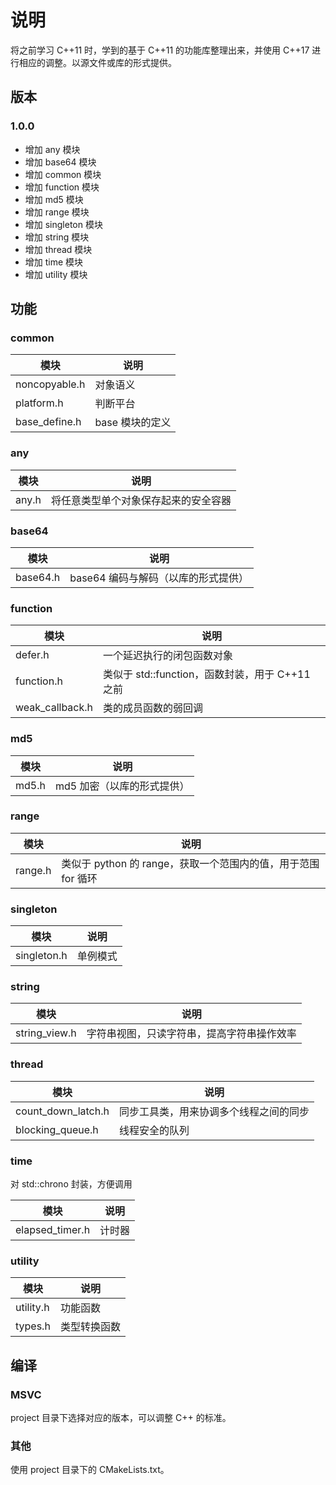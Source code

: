 ﻿# 说明

将之前学习 C++11 时，学到的基于 C++11 的功能库整理出来，并使用 C++17 进行相应的调整。以源文件或库的形式提供。

## 版本

### 1.0.0

- 增加 any 模块
- 增加 base64 模块
- 增加 common 模块
- 增加 function 模块
- 增加 md5 模块
- 增加 range 模块
- 增加 singleton 模块
- 增加 string 模块
- 增加 thread 模块
- 增加 time 模块
- 增加 utility 模块

## 功能

### common

| 模块          | 说明            |
| ------------- | --------------- |
| noncopyable.h | 对象语义        |
| platform.h    | 判断平台        |
| base_define.h | base 模块的定义 |

### any

| 模块  | 说明                                 |
| ----- | ------------------------------------ |
| any.h | 将任意类型单个对象保存起来的安全容器 |

### base64

| 模块     | 说明                                |
| -------- | ----------------------------------- |
| base64.h | base64 编码与解码（以库的形式提供） |

### function

| 模块            | 说明                                            |
| --------------- | ----------------------------------------------- |
| defer.h         | 一个延迟执行的闭包函数对象                      |
| function.h      | 类似于 std::function，函数封装，用于 C++11 之前 |
| weak_callback.h | 类的成员函数的弱回调                            |

### md5

| 模块  | 说明                       |
| ----- | -------------------------- |
| md5.h | md5 加密（以库的形式提供） |

### range

| 模块    | 说明                                                         |
| ------- | ------------------------------------------------------------ |
| range.h | 类似于 python 的 range，获取一个范围内的值，用于范围 for 循环 |

### singleton

| 模块        | 说明     |
| ----------- | -------- |
| singleton.h | 单例模式 |

### string

| 模块          | 说明                                       |
| ------------- | ------------------------------------------ |
| string_view.h | 字符串视图，只读字符串，提高字符串操作效率 |

### thread

| 模块               | 说明                                   |
| ------------------ | -------------------------------------- |
| count_down_latch.h | 同步工具类，用来协调多个线程之间的同步 |
| blocking_queue.h   | 线程安全的队列                         |

### time

对 std::chrono 封装，方便调用

| 模块            | 说明   |
| --------------- | ------ |
| elapsed_timer.h | 计时器 |

### utility

| 模块      | 说明         |
| --------- | ------------ |
| utility.h | 功能函数     |
| types.h   | 类型转换函数 |

## 编译

### MSVC

project 目录下选择对应的版本，可以调整 C++ 的标准。

### 其他

使用 project 目录下的 CMakeLists.txt。
